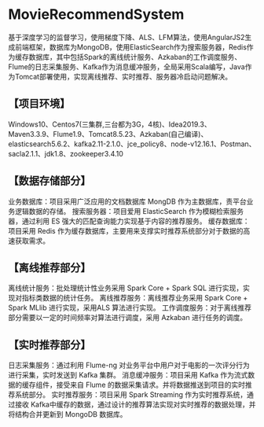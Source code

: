 # MovieRecommendSystem
基于深度学习的监督学习，使用梯度下降、ALS、LFM算法，使用AngularJS2生成前端框架，数据库为MongoDB，使用ElasticSearch作为搜索服务器，Redis作为缓存数据库，其中包括Spark的离线统计服务、Azkaban的工作调度服务、Flume的日志采集服务、Kafka作为消息缓冲服务，全局采用Scala编写，Java作为Tomcat部署使用，实现离线推荐、实时推荐、服务器冷启动问题解决。
## 【项目环境】
Windows10、Centos7(三集群,三台都为3G，4核)、Idea2019.3、Maven3.3.9、Flume1.9、Tomcat8.5.23、Azkaban(自己编译)、elasticsearch5.6.2、kafka2.11-2.1.0、jce_policy8、node-v12.16.1、Postman、sacla2.1.1、jdk1.8、zookeeper3.4.10
## 【数据存储部分】 
业务数据库：项目采用广泛应用的文档数据库 MongDB 作为主数据库，责平台业务逻辑数据的存储。
搜索服务器：项目爱用 ElasticSearch 作为模糊检索服务器，通过利用 ES 强大的匹配查询能力实现基于内容的推荐服务。 
缓存数据库：项目采用 Redis 作为缓存数据库，主要用来支撑实时推荐系统部分对于数据的高速获取需求。 
## 【离线推荐部分】 
离线统计服务：批处理统计性业务采用 Spark Core + Spark SQL 进行实现，实现对指标类数据的统计任务。 
离线推荐服务：离线推荐业务采用 Spark Core + Spark MLlib 进行实现，采用ALS 算法进行实现。 
工作调度服务：对于离线推荐部分需要以一定的时间频率对算法进行调度，采用 Azkaban 进行任务的调度。 
## 【实时推荐部分】 
日志采集服务：通过利用 Flume-ng 对业务平台中用户对于电影的一次评分行为进行采集，实时发送到 Kafka 集群。 
消息缓冲服务：项目采用 Kafka 作为流式数据的缓存组件，接受来自 Flume 的数据采集请求。并将数据推送到项目的实时推荐系统部分。 
实时推荐服务：项目采用 Spark Streaming 作为实时推荐系统，通过接收 Kafka中缓存的数据，通过设计的推荐算法实现对实时推荐的数据处理，并将结构合并更新到 MongoDB 数据库。 

